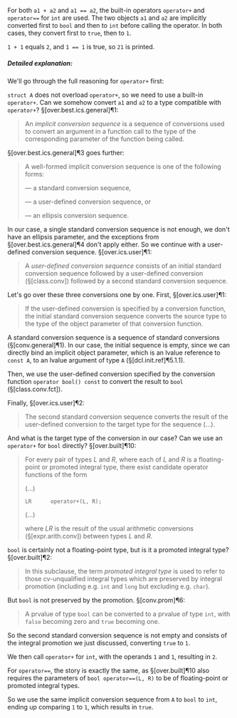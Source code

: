 For both `a1 + a2` and `a1 == a2`, the built-in operators `operator+` and `operator==` for `int` are used. The two objects `a1` and `a2` are implicitly converted first to `bool` and then to `int` before calling the operator. In both cases, they convert first to `true`, then to `1`.

`1 + 1`  equals `2`, and `1 == 1` is true, so `21` is printed.

##### Detailed explanation:

We'll go through the full reasoning for `operator+` first:

`struct A` does not overload `operator+`, so we need to use a built-in `operator+`. Can we somehow convert `a1` and `a2` to a type compatible with `operator+`? §[over.best.ics.general]¶1:

> An *implicit conversion sequence* is a sequence of conversions used to convert an argument in a function call to the type of the corresponding parameter of the function being called.

§[over.best.ics.general]¶3 goes further:

> A well-formed implicit conversion sequence is one of the following forms:
>
> — a standard conversion sequence,
>
> — a user-defined conversion sequence, or
>
> — an ellipsis conversion sequence.

In our case, a single standard conversion sequence is not enough, we don't have an ellipsis parameter, and the exceptions from §[over.best.ics.general]¶4 don't apply either. So we continue with a user-defined conversion sequence. §[over.ics.user]¶1:

> A *user-defined conversion sequence* consists of an initial standard conversion sequence followed by a user-defined conversion (§[class.conv]) followed by a second standard conversion sequence.

Let's go over these three conversions one by one. First, §[over.ics.user]¶1:

> If the user-defined conversion is specified by a conversion function, the initial standard conversion sequence converts the source type to the type of the object parameter of that conversion function.

A standard conversion sequence is a sequence of standard conversions (§[conv.general]¶1). In our case, the initial sequence is empty, since we can directly bind an implicit object parameter, which is an lvalue reference to `const A`, to an lvalue argument of type `A` (§[dcl.init.ref]¶5.1.1).

Then, we use the user-defined conversion specified by the conversion function `operator bool() const` to convert the result to `bool` (§[class.conv.fct]).

Finally, §[over.ics.user]¶2:

> The second standard conversion sequence converts the result of the user-defined conversion to the target type for the sequence (...).

And what is the target type of the conversion in our case? Can we use an `operator+` for `bool` directly? §[over.built]¶10:

> For every pair of types *L* and *R*, where each of *L* and *R* is a floating-point or promoted integral type, there exist candidate operator functions of the form
>
> (...)
>
> ```
> LR      operator+(L, R);
> ```
>
> (...)
>
> where *LR* is the result of the usual arithmetic conversions (§[expr.arith.conv]) between types *L* and *R*.

`bool` is certainly not a floating-point type, but is it a promoted integral type? §[over.built]¶2:

> In this subclause, the term *promoted integral type* is used to refer to those cv-unqualified integral types which are preserved by integral promotion (including e.g. `int` and `long` but excluding e.g. `char`).

But `bool` is not preserved by the promotion. §[conv.prom]¶6:

> A prvalue of type `bool` can be converted to a prvalue of type `int`, with `false` becoming zero and `true` becoming one.

So the second standard conversion sequence is not empty and consists of the integral promotion we just discussed, converting `true` to `1`.

We then call `operator+` for `int`, with the operands `1` and `1`, resulting in `2`.

For `operator==`, the story is exactly the same, as §[over.built]¶10 also requires the parameters of `bool operator==(L, R)` to be of floating-point or promoted integral types.

So we use the same implicit conversion sequence from `A` to `bool` to `int`, ending up comparing `1` to `1`, which results in `true`.